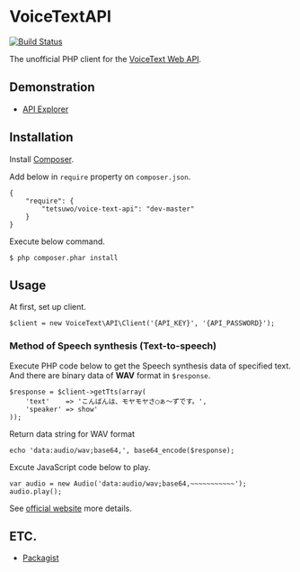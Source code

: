 VoiceTextAPI
============

[![Build Status](https://secure.travis-ci.org/tetsuwo/VoiceTextAPI.png)](http://travis-ci.org/tetsuwo/VoiceTextAPI)

The unofficial PHP client for the [VoiceText Web API](https://cloud.voicetext.jp/webapi).


Demonstration
-------------

- [API Explorer](http:://voice-text-api-explorer.herokuapp.com)


Installation
------------

Install [Composer](https://getcomposer.org/).

Add below in `require` property on `composer.json`.

    {
        "require": {
            "tetsuwo/voice-text-api": "dev-master"
        }
    }

Execute below command.

    $ php composer.phar install


Usage
-----

At first, set up client.

    $client = new VoiceText\API\Client('{API_KEY}', '{API_PASSWORD}');


### Method of Speech synthesis (Text-to-speech)

Execute PHP code below to get the Speech synthesis data of specified text.  
And there are binary data of **WAV** format in `$response`.

    $response = $client->getTts(array(
        'text'    => 'こんばんは、モヤモヤさ◯ぁ～ずです。',
        'speaker' => show'
    ));

Return data string for WAV format

    echo 'data:audio/wav;base64,', base64_encode($response);

Excute JavaScript code below to play.

    var audio = new Audio('data:audio/wav;base64,~~~~~~~~~~~');
    audio.play();


See [official website](https://cloud.voicetext.jp/webapi) more details.


ETC.
----

- [Packagist](https://packagist.org/packages/tetsuwo/voice-text-api)

